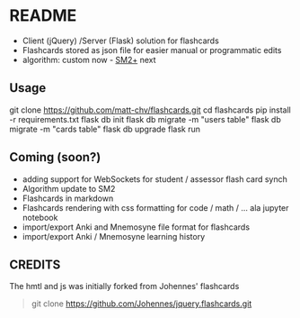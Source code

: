 # README
* Client (jQuery) /Server (Flask) solution for flashcards 
* Flashcards stored as json file for easier manual or programmatic edits
* algorithm: custom now - [SM2+](http://www.blueraja.com/blog/477/a-better-spaced-repetition-learning-algorithm-sm2) next

## Usage
git clone https://github.com/matt-chv/flashcards.git
cd flashcards
pip install -r requirements.txt
flask db init
flask db migrate -m "users table"
flask db migrate -m "cards table"
flask db upgrade
flask run

## Coming (soon?)
* adding support for WebSockets for student / assessor flash card synch
* Algorithm update to SM2
* Flashcards in markdown
* Flashcards rendering with css formatting for code / math / ... ala jupyter notebook
* import/export Anki and Mnemosyne file format for flashcards
* import/export Anki / Mnemosyne learning history

## CREDITS
The hmtl and js was initially forked from Johennes' flashcards
>git clone https://github.com/Johennes/jquery.flashcards.git
